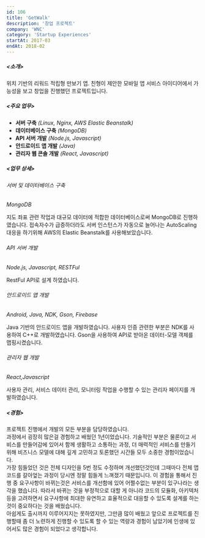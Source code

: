 ```yaml
---
id: 106
title: 'GetWalk'
description: '창업 프로젝트'
company: 'WNC'
category: 'Startup Experiences'
startAt: 2017-03
endAt: 2018-02
---
```


##### <소개>

위치 기반의 리워드 적립형 만보기 앱. 친형이 제안한 모바일 앱 서비스 아이디어에서 가능성을 보고 창업을 진행했던 프로젝트입니다.

##### <주요 업무>

- **서버 구축** _(Linux, Nginx, AWS Elastic Beanstalk)_
- **데이터베이스 구축** _(MongoDB)_
- **API 서버 개발** _(Node.js, Javascript)_
- **안드로이드 앱 개발** _(Java)_
- **관리자 웹 콘솔 개발** _(React, Javascript)_

##### <업무 상세>

###### 서버 및 데이터베이스 구축

_MongoDB_

지도 좌표 관련 작업과 대규모 데이터에 적합한 데이터베이스로써 MongoDB로 진행하였습니다. 접속자수가 급증하더라도 서버 인스턴스가 자동으로 늘어나는 AutoScaling 대응을 하기위해 AWS의 Elastic Beanstalk를 사용해보았습니다.

###### API 서버 개발

_Node.js, Javascript, RESTFul_

RestFul API로 설계 하였습니다.

###### 안드로이드 앱 개발

_Android, Java, NDK, Gson, Firebase_

Java 기반의 안드로이드 앱을 개발하였습니다. 사용자 인증 관련한 부분은 NDK를 사용하여 C++로 개발하였습니다. Gson을 사용하여 API로 받아온 데이터-모델 객체를 맵핑시켰습니다.

###### 관리자 웹 개발

_React,Javascript_

사용자 관리, 서비스 데이터 관리, 모니터링 작업을 수행할 수 있는 관리자 페이지를 개발하였습니다.

##### <경험>

프로젝트 진행에서 개발의 모든 부분을 담당하였습니다.  
과정에서 굉장히 많은걸 경험하고 배웠던 1년이었습니다. 기술적인 부분은 물론이고 서비스를 만들어감에 있어서 함께 생활하고 소통하는 과정, 더 매력적인 서비스를 만들기 위해 비즈니스 모델에 대해 깊게 고민하고 토론했던 시간들 모두 소중한 경험이었습니다.  
가장 힘들었던 것은 전체 디자인을 5번 정도 수정하며 개선했던것인데 그때마다 전체 앱 코드를 갈아엎는 과정이 당시엔 정말 힘들게 느껴졌기 때문입니다. 이 경험을 통해서 진행 중 요구사항이 바뀌는것은 서비스를 개선함에 있어 어쩔수없는 부분이 있구나라는 생각을 했습니다. 따라서 바뀌는 것을 부정적으로 대할 게 아니라 코드의 모듈화, 아키텍처 등을 고려하면서 요구사항에 최대한 유연하고 효율적으로 대응할 수 있도록 설계를 하는것이 중요하다는 것을 배웠습니다.  
아쉽게도 출시까지 이루어지지는 못하였지만, 그만큼 많이 배웠고 앞으로 프로젝트를 진행할때 좀 더 노련하게 진행할 수 있도록 할 수 있는 역량과 경험이 남았기에 인생에 있어서도 많은 경험이 되었다고 생각합니다.
